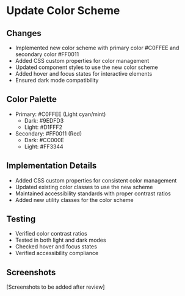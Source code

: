 # Update Color Scheme

## Changes
- Implemented new color scheme with primary color #C0FFEE and secondary color #FF0011
- Added CSS custom properties for color management
- Updated component styles to use the new color scheme
- Added hover and focus states for interactive elements
- Ensured dark mode compatibility

## Color Palette
- Primary: #C0FFEE (Light cyan/mint)
  - Dark: #9EDFD3
  - Light: #D1FFF2
- Secondary: #FF0011 (Red)
  - Dark: #CC000E
  - Light: #FF3344

## Implementation Details
- Added CSS custom properties for consistent color management
- Updated existing color classes to use the new scheme
- Maintained accessibility standards with proper contrast ratios
- Added new utility classes for the color scheme

## Testing
- Verified color contrast ratios
- Tested in both light and dark modes
- Checked hover and focus states
- Verified accessibility compliance

## Screenshots
[Screenshots to be added after review] 